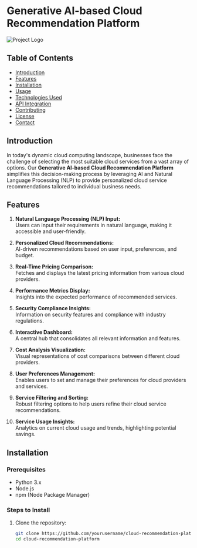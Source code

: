 # Generative AI-based Cloud Recommendation Platform

![Project Logo](path_to_your_logo_image) <!-- Replace with the path to your logo -->

## Table of Contents
- [Introduction](#introduction)
- [Features](#features)
- [Installation](#installation)
- [Usage](#usage)
- [Technologies Used](#technologies-used)
- [API Integration](#api-integration)
- [Contributing](#contributing)
- [License](#license)
- [Contact](#contact)

## Introduction

In today's dynamic cloud computing landscape, businesses face the challenge of selecting the most suitable cloud services from a vast array of options. Our **Generative AI-based Cloud Recommendation Platform** simplifies this decision-making process by leveraging AI and Natural Language Processing (NLP) to provide personalized cloud service recommendations tailored to individual business needs.

## Features

1. **Natural Language Processing (NLP) Input:**  
   Users can input their requirements in natural language, making it accessible and user-friendly.

2. **Personalized Cloud Recommendations:**  
   AI-driven recommendations based on user input, preferences, and budget.

3. **Real-Time Pricing Comparison:**  
   Fetches and displays the latest pricing information from various cloud providers.

4. **Performance Metrics Display:**  
   Insights into the expected performance of recommended services.

5. **Security Compliance Insights:**  
   Information on security features and compliance with industry regulations.

6. **Interactive Dashboard:**  
   A central hub that consolidates all relevant information and features.

7. **Cost Analysis Visualization:**  
   Visual representations of cost comparisons between different cloud providers.

8. **User Preferences Management:**  
   Enables users to set and manage their preferences for cloud providers and services.

9. **Service Filtering and Sorting:**  
   Robust filtering options to help users refine their cloud service recommendations.

10. **Service Usage Insights:**  
    Analytics on current cloud usage and trends, highlighting potential savings.

## Installation

### Prerequisites
- Python 3.x
- Node.js
- npm (Node Package Manager)

### Steps to Install

1. Clone the repository:
   ```bash
   git clone https://github.com/yourusername/cloud-recommendation-platform.git
   cd cloud-recommendation-platform
